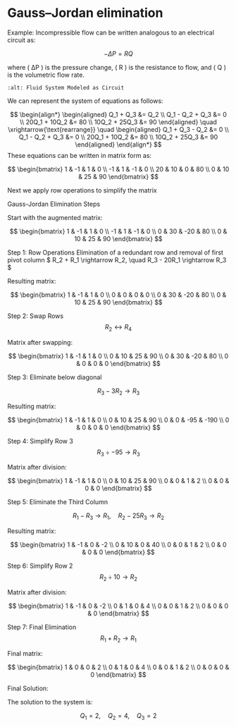 # Gauss–Jordan elimination
Example: Incompressible flow can be written analogous to an electrical circuit as:

$$
 -ΔP = RQ     
$$

where \( ΔP \) is the pressure change, \( R \) is the resistance to flow, and \( Q \) is the volumetric flow rate. 

```{image} ./_images/FluidCircuitImage.png
:alt: Fluid System Modeled as Circuit
```

We can represent the system of equations as follows:

$$
\begin{align*}
\begin{aligned}
Q_1 + Q_3 &= Q_2 \\
Q_1 - Q_2 + Q_3 &= 0 \\
20Q_1 + 10Q_2 &= 80 \\
10Q_2 + 25Q_3 &= 90
\end{aligned}
\quad
\xrightarrow{\text{rearrange}}
\quad
\begin{aligned}
Q_1 + Q_3 - Q_2 &= 0 \\
Q_1 - Q_2 + Q_3 &= 0 \\
20Q_1 + 10Q_2 &= 80 \\
10Q_2 + 25Q_3 &= 90
\end{aligned}
\end{align*}
$$
These equations can be written in matrix form as:

$$
\begin{bmatrix}
1 & -1 & 1 & 0 \\
-1 & 1 & -1 & 0 \\
20 & 10 & 0 & 80 \\
0 & 10 & 25 & 90
\end{bmatrix}
$$

Next we apply row operations to simplify the matrix

 Gauss-Jordan Elimination Steps

Start with the augmented matrix:

$$
\begin{bmatrix}
1 & -1 & 1 & 0 \\
-1 & 1 & -1 & 0 \\
0 & 30 & -20 & 80 \\
0 & 10 & 25 & 90
\end{bmatrix}
$$

 Step 1: Row Operations
Elimination of a redundant row and removal of first pivot column
$
R_2 + R_1 \rightarrow R_2, \quad R_3 - 20R_1 \rightarrow R_3
$

Resulting matrix:

$$
\begin{bmatrix}
1 & -1 & 1 & 0 \\
0 & 0 & 0 & 0 \\
0 & 30 & -20 & 80 \\
0 & 10 & 25 & 90
\end{bmatrix}
$$

 Step 2: Swap Rows
$$
R_2 \leftrightarrow R_4
$$

Matrix after swapping:

$$
\begin{bmatrix}
1 & -1 & 1 & 0 \\
0 & 10 & 25 & 90 \\
0 & 30 & -20 & 80 \\
0 & 0 & 0 & 0
\end{bmatrix}
$$

 Step 3: Eliminate below diagonal

$$
R_3 - 3R_2 \rightarrow R_3
$$

Resulting matrix:

$$
\begin{bmatrix}
1 & -1 & 1 & 0 \\
0 & 10 & 25 & 90 \\
0 & 0 & -95 & -190 \\
0 & 0 & 0 & 0
\end{bmatrix}
$$

 Step 4: Simplify Row 3
$$
R_3 \div -95 \rightarrow R_3
$$

Matrix after division:

$$
\begin{bmatrix}
1 & -1 & 1 & 0 \\
0 & 10 & 25 & 90 \\
0 & 0 & 1 & 2 \\
0 & 0 & 0 & 0
\end{bmatrix}
$$

 Step 5: Eliminate the Third Column

$$
R_1 - R_3 \rightarrow R_1, \quad R_2 - 25R_3 \rightarrow R_2
$$

Resulting matrix:

$$
\begin{bmatrix}
1 & -1 & 0 & -2 \\
0 & 10 & 0 & 40 \\
0 & 0 & 1 & 2 \\
0 & 0 & 0 & 0
\end{bmatrix}
$$

 Step 6: Simplify Row 2
$$
R_2 \div 10 \rightarrow R_2
$$

Matrix after division:

$$
\begin{bmatrix}
1 & -1 & 0 & -2 \\
0 & 1 & 0 & 4 \\
0 & 0 & 1 & 2 \\
0 & 0 & 0 & 0
\end{bmatrix}
$$

 Step 7: Final Elimination
$$
R_1 + R_2 \rightarrow R_1
$$

Final matrix:

$$
\begin{bmatrix}
1 & 0 & 0 & 2 \\
0 & 1 & 0 & 4 \\
0 & 0 & 1 & 2 \\
0 & 0 & 0 & 0
\end{bmatrix}
$$

 Final Solution:

The solution to the system is:

$$
Q_1 = 2, \quad Q_2 = 4, \quad Q_3 = 2
$$